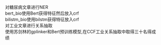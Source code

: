 对糖尿病文章进行NER  
bert_bio使用Bert获得特征然后放入crf  
bilistm_bio使用bilstm获得特征放入crf  
对工业文章进行关系抽取  
使用苏剑林的gplinker和Bert预训练模型,在CCF工业关系抽取中取得三十名得成绩
